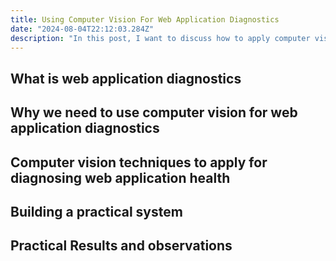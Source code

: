 ```yaml
---
title: Using Computer Vision For Web Application Diagnostics
date: "2024-08-04T22:12:03.284Z"
description: "In this post, I want to discuss how to apply computer vision techniques to identify and address issues that can be visually identified in web applications. I want to propose a practical method to automate the detection of missing content, layout misalignments, broken elements, and rendering errors in web pages."
---
```

## What is web application diagnostics

## Why we need to use computer vision for web application diagnostics

## Computer vision techniques to apply for diagnosing web application health


## Building a practical system

## Practical Results and observations
